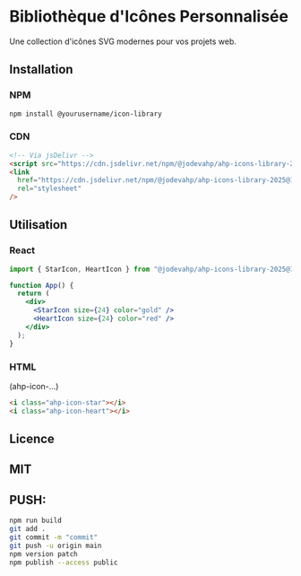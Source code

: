 # Bibliothèque d'Icônes Personnalisée

Une collection d'icônes SVG modernes pour vos projets web.

## Installation

### NPM

```bash
npm install @yourusername/icon-library
```

### CDN

```html
<!-- Via jsDelivr -->
<script src="https://cdn.jsdelivr.net/npm/@jodevahp/ahp-icons-library-2025@1.0.3/dist/index.umd.js"></script>
<link
  href="https://cdn.jsdelivr.net/npm/@jodevahp/ahp-icons-library-2025@1.0.3/dist/index.css"
  rel="stylesheet"
/>
```

## Utilisation

### React

```jsx
import { StarIcon, HeartIcon } from "@jodevahp/ahp-icons-library-2025@1.0.3";

function App() {
  return (
    <div>
      <StarIcon size={24} color="gold" />
      <HeartIcon size={24} color="red" />
    </div>
  );
}
```

### HTML
(ahp-icon-...)
```html
<i class="ahp-icon-star"></i> 
<i class="ahp-icon-heart"></i>
```

## Licence

## MIT

## PUSH:

```bash
npm run build
git add .
git commit -m "commit"
git push -u origin main
npm version patch
npm publish --access public
```
